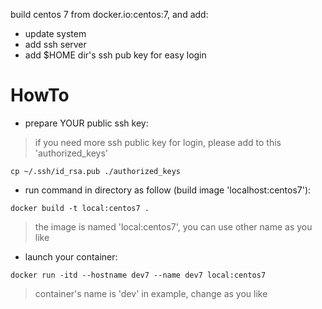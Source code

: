 build centos 7 from docker.io:centos:7, and add:

* update system
* add ssh server
* add $HOME dir's ssh pub key for easy login

# HowTo

* prepare YOUR public ssh key:

> if you need more ssh public key for login, please add to this 'authorized_keys'

```
cp ~/.ssh/id_rsa.pub ./authorized_keys
```

* run command in directory as follow (build image 'localhost:centos7'):

```
docker build -t local:centos7 .
```

> the image is named 'local:centos7', you can use other name as you like

* launch your container:

```
docker run -itd --hostname dev7 --name dev7 local:centos7
```

> container's name is 'dev' in example, change as you like

